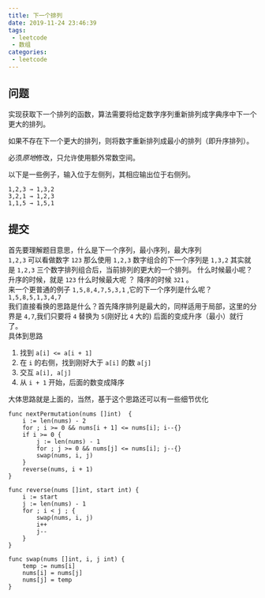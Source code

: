 ```yaml
---
title: 下一个排列
date: 2019-11-24 23:46:39
tags:
 - leetcode
 - 数组
categories: 
 - leetcode
---
```


## 问题
实现获取下一个排列的函数，算法需要将给定数字序列重新排列成字典序中下一个更大的排列。

如果不存在下一个更大的排列，则将数字重新排列成最小的排列（即升序排列）。

必须*原地*修改，只允许使用额外常数空间。

以下是一些例子，输入位于左侧列，其相应输出位于右侧列。

```
1,2,3 → 1,3,2
3,2,1 → 1,2,3
1,1,5 → 1,5,1
```


## 提交
首先要理解题目意思，什么是下一个序列，最小序列，最大序列  
`1,2,3`  可以看做数字 `123` 那么使用 `1,2,3` 数字组合的下一个序列是 `1,3,2` 其实就是 `1,2,3` 三个数字排列组合后，当前排列的更大的一个排列。   什么时候最小呢？升序的时候，就是 `123` 什么时候最大呢 ？ 降序的时候 `321` 。  
来一个更普通的例子 `1,5,8,4,7,5,3,1` ,它的下一个序列是什么呢？ `1,5,8,5,1,3,4,7`  
我们直接看换的思路是什么？首先降序排列是最大的，同样适用于局部，这里的分界是 `4,7`,我们只要将 `4` 替换为 `5`(刚好比 `4` 大的) 后面的变成升序（最小）就行了。    
具体到思路  
1. 找到 `a[i] <= a[i + 1]`
2. 在 `i` 的右侧，找到刚好大于 `a[i]` 的数 `a[j]`
3. 交互 `a[i], a[j]`
4. 从 `i + 1` 开始，后面的数变成降序

大体思路就是上面的，当然，基于这个思路还可以有一些细节优化

```golang
func nextPermutation(nums []int)  {
	i := len(nums) - 2
	for ; i >= 0 && nums[i + 1] <= nums[i]; i--{}
	if i >= 0 {
		j := len(nums) - 1
		for ; j >= 0 && nums[j] <= nums[i]; j--{}
		swap(nums, i, j)
	}
	reverse(nums, i + 1)
}

func reverse(nums []int, start int) {
	i := start
	j := len(nums) - 1
	for ; i < j ; {
		swap(nums, i, j)
		i++
		j--
	}
}

func swap(nums []int, i, j int) {
	temp := nums[i]
	nums[i] = nums[j]
	nums[j] = temp
}

```
